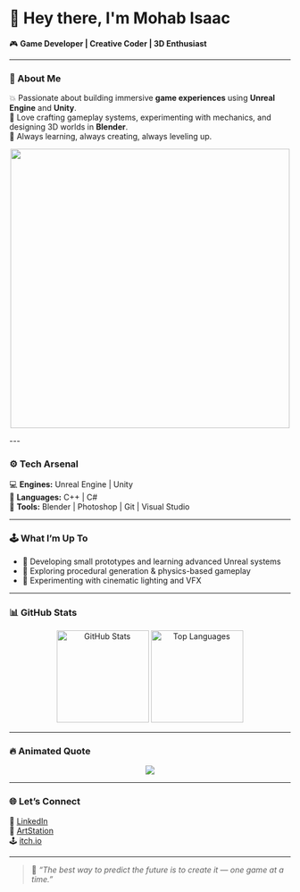 # 👋 Hey there, I'm **Mohab Isaac**  

🎮 **Game Developer | Creative Coder | 3D Enthusiast**

---

### 🧠 About Me  
💥 Passionate about building immersive **game experiences** using **Unreal Engine** and **Unity**.  
🧩 Love crafting gameplay systems, experimenting with mechanics, and designing 3D worlds in **Blender**.  
🚀 Always learning, always creating, always leveling up.

<p align="center">
  <img src="https://media.giphy.com/media/du3J3cXyzhj75IOgvA/giphy.gif" width="500" />
</p>
---

### ⚙️ Tech Arsenal  
💻 **Engines:** Unreal Engine | Unity  
🧠 **Languages:** C++ | C#  
🎨 **Tools:** Blender | Photoshop | Git | Visual Studio  

---

### 🕹️ What I’m Up To  
- 🎨 Developing small prototypes and learning advanced Unreal systems  
- 🧩 Exploring procedural generation & physics-based gameplay  
- 🌌 Experimenting with cinematic lighting and VFX  

---

### 📊 GitHub Stats
<p align="center">
  <img src="https://github-readme-stats.vercel.app/api?username=MohabIsaac&show_icons=true&theme=radical" alt="GitHub Stats" height="165"/>
  <img src="https://github-readme-stats.vercel.app/api/top-langs/?username=MohabIsaac&layout=compact&theme=radical" alt="Top Languages" height="165"/>
</p>

---

### 🔥 Animated Quote  
<p align="center">
  <img src="https://readme-typing-svg.herokuapp.com?color=%23F75C7E&center=true&vCenter=true&lines=Creating+Worlds+One+Frame+at+a+Time...;Building+Games+That+Feel+Alive!;Code.+Create.+Play.+Repeat.">
</p>

---

### 🌐 Let’s Connect  
💼 [LinkedIn](https://www.linkedin.com/)  
🎨 [ArtStation](https://www.artstation.com/)  
🕹️ [itch.io](https://itch.io/)  

---

> 🧩 *“The best way to predict the future is to create it — one game at a time.”*
